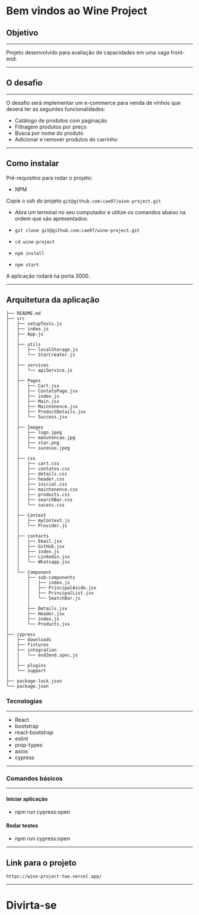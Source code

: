 # Bem vindos ao Wine Project

## Objetivo

---

Projeto desenvolvido para avaliação de capacidades em uma vaga front-end.

---

## O desafio

---

O desafio será implementar um e-commerce para venda de vinhos que deverá ter as seguintes funcionalidades:

 * Catálogo de produtos com paginação
 * Filtragem produtos por preço
 * Busca por nome do produto
 * Adicionar e remover produtos do carrinho

---


## Como instalar

Pré-requisitos para rodar o projeto:
- NPM

Copie o ssh do projeto `git@github.com:cae07/wine-project.git`

* Abra um terminal no seu computador e utilize os comandos abaixo na ordem que são apresentados:

* `git clone git@github.com:cae07/wine-project.git`
* `cd wine-project`
* `npm install`
* `npm start`

A aplicação rodará na porta 3000.

---

## Arquitetura da aplicação

```
├── README.md
├── src
│   ├── setupTests.js
│   ├── index.js
│   ├── App.js
│   │
│   ├── utils
│   │   ├── localStorage.js
│   │   └── StarCreator.js
│   │
│   ├── services
│   │   └── apiService.js
│   │
│   ├── Pages
│   │   ├── Cart.jsx
│   │   ├── ContatoPage.jsx
│   │   ├── index.js
│   │   ├── Main.jsx
│   │   ├── Maintenence.jsx
│   │   ├── ProductDetails.jsx
│   │   └── Success.jsx
│   │
│   ├── Images
│   │   ├── logo.jpeg
│   │   ├── manutencao.jpg
│   │   ├── star.png
│   │   └── sucesso.jpeg
│   │
│   ├── css
│   │   ├── cart.css
│   │   ├── contatos.css
│   │   ├── details.css
│   │   ├── header.css
│   │   ├── inicial.css
│   │   ├── maintenence.css
│   │   ├── products.css
│   │   ├── searchBar.css
│   │   └── sucess.css
│   │
│   ├── Context
│   │   ├── myContext.js
│   │   └── Provider.js
│   │
│   ├── contacts
│   │   ├── Email.jsx
│   │   ├── GitHub.jsx
│   │   ├── index.js
│   │   ├── Linkedin.jsx
│   │   └── Whatsapp.jsx
│   │
│   └── Component
│       ├── sub-components
│       │   ├── index.js
│       │   ├── PrincipalAside.jsx
│       │   ├── PrincipalList.jsx
│       │   └── SeatchBar.js
│       │
│       ├── Details.jsx
│       ├── Header.jsx
│       ├── index.js
│       └── Products.jsx
│
├── cypress
│   ├── downloads
│   ├── fixtures
│   ├── integration
│   │   └── end2end.spec.js 
│   │
│   ├── plugins
│   └── support
│
├── package-lock.json
└── package.json

```

### Tecnologias

---

* React
* bootstrap
* react-bootstrap
* eslint
* prop-types
* axios
* cypress

---

### Comandos básicos

---

#### Iniciar aplicação
- npm run cypress:open

#### Rodar testes
- npm run cypress:open

---

## Link para o projeto

`https://wine-project-two.vercel.app/`

---

# Divirta-se
